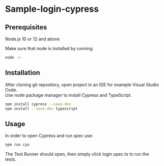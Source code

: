 # Sample-login-cypress

## Prerequisites

Node.js 10 or 12 and above

Make sure that node is installed by running:
```bash
node -v
```

## Installation

After cloning git repository, open project in an IDE for example Visual Studio Code.\
Use node package manager to install Cypress and TypeScript.

```bash
npm install cypress --save-dev
npm install --save-dev typescript
```
## Usage

In order to open Cypress and run spec use:

```bash
npm run cyo
```

The Test Runner should open, then simply click login.spec.ts to run the tests.
